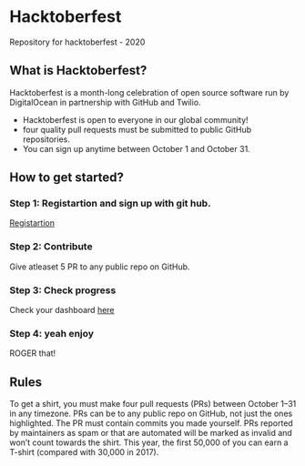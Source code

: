 # Hacktoberfest
Repository for hacktoberfest - 2020

## What is Hacktoberfest?
   Hacktoberfest is a month-long celebration of open source software run by DigitalOcean in partnership with GitHub and Twilio.

- Hacktoberfest is open to everyone in our global community!
- four quality pull requests must be submitted to public GitHub repositories.
- You can sign up anytime between October 1 and October 31.

## How to get started?

### Step 1: Registartion and sign up with git hub.
[Registartion](https://hacktoberfest.digitalocean.com)

### Step 2: Contribute
Give atleaset 5 PR to any public repo on GitHub.

### Step 3: Check progress
Check your dashboard [here](https://hacktoberfest.digitalocean.com)

### Step 4: yeah enjoy
ROGER that!

## Rules
To get a shirt, you must make four pull requests (PRs) between October 1–31 in any timezone. PRs can be to any public repo on GitHub, not just the ones highlighted. The PR must contain commits you made yourself. PRs reported by maintainers as spam or that are automated will be marked as invalid and won’t count towards the shirt. This year, the first 50,000 of you can earn a T-shirt (compared with 30,000 in 2017).
